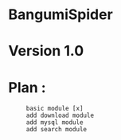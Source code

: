 # BangumiSpider
# Version 1.0

# Plan : 
         basic module [x]
         add download module
         add mysql module
         add search module

